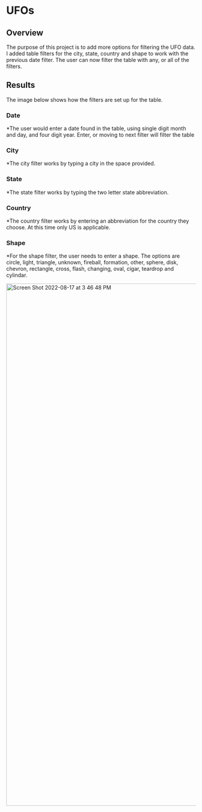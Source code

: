 # UFOs

## Overview

The purpose of this project is to add more options for filtering the UFO data. I added table filters for the city, state, country and shape to work with the previous date filter. The user can now filter the table with any, or all of the filters.

## Results

The image below shows how the filters are set up for the table.
### Date
*The user would enter a date found in the table, using single digit month and day, and four digit year.  Enter, or moving to next filter will filter the table

### City
*The city filter works by typing a city in the space provided.

### State
*The state filter works by typing the two letter state abbreviation.

### Country 
*The country filter works by entering an abbreviation for the country they choose. At this time only US is applicable.

### Shape
*For the shape filter, the user needs to enter a shape. The options are circle, light, triangle, unknown, fireball, formation, other, sphere, disk, chevron, rectangle, cross, flash, changing, oval, cigar, teardrop and cylindar.

<img width="1388" alt="Screen Shot 2022-08-17 at 3 46 48 PM" src="https://user-images.githubusercontent.com/106006911/185239977-7389587d-d823-4294-9599-7eb6137a7c75.png">
